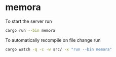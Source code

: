 # memora

To start the server run
```bash
cargo run --bin memora
```

To automatically recompile on file change run
```bash
cargo watch -q -c -w src/ -x "run --bin memora"
```
